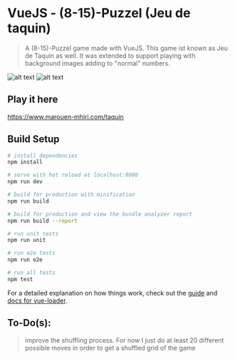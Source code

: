 # VueJS - (8-15)-Puzzel (Jeu de taquin)

> A (8-15)-Puzzel game made with VueJS. This game ist known as Jeu de Taquin as well. 
It was extended to support playing with background images adding to "normal" numbers.

![alt text](https://marouen-mhiri.com/static/shuffledpic.png "shuffled picture") ![alt text](https://marouen-mhiri.com/static/realpic.png "solved game picture")

## Play it here
https://www.marouen-mhiri.com/taquin

## Build Setup

``` bash
# install dependencies
npm install

# serve with hot reload at localhost:8080
npm run dev

# build for production with minification
npm run build

# build for production and view the bundle analyzer report
npm run build --report

# run unit tests
npm run unit

# run e2e tests
npm run e2e

# run all tests
npm test
```
For a detailed explanation on how things work, check out the [guide](http://vuejs-templates.github.io/webpack/) and [docs for vue-loader](http://vuejs.github.io/vue-loader).

## To-Do(s):
> improve the shuffling process. For now I just do at least 20 different possible moves in order to get a shuffled grid of the game

